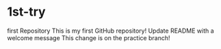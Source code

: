 # 1st-try
first Repository 
This is my first GitHub repository!
Update README with a welcome message
This change is on the practice branch!
